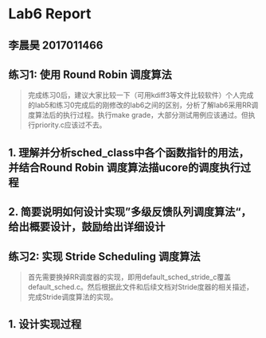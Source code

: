 # Lab6 Report
## 李晨昊 2017011466
## 练习1: 使用 Round Robin 调度算法
> 完成练习0后，建议大家比较一下（可用kdiff3等文件比较软件）个人完成的lab5和练习0完成后的刚修改的lab6之间的区别，分析了解lab6采用RR调度算法后的执行过程。执行make grade，大部分测试用例应该通过。但执行priority.c应该过不去。

## 1. 理解并分析sched_class中各个函数指针的用法，并结合Round Robin 调度算法描ucore的调度执行过程
## 2. 简要说明如何设计实现”多级反馈队列调度算法“，给出概要设计，鼓励给出详细设计

## 练习2: 实现 Stride Scheduling 调度算法
> 首先需要换掉RR调度器的实现，即用default_sched_stride_c覆盖default_sched.c。然后根据此文件和后续文档对Stride度器的相关描述，完成Stride调度算法的实现。

## 1. 设计实现过程